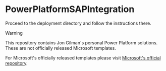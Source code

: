 # PowerPlatformSAPIntegration

Proceed to the deployment directory and follow the instructions there.

> [!WARNING]
> This repository contains Jon Gilman's personal Power Platform solutions. These are not officially released Microsoft templates.

For Microsoft's officially released templates please visit [Microsoft's official repository](https://github.com/microsoft/Templates-for-Power-Platform).
